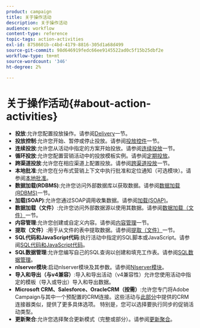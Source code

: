 ```yaml
---
product: campaign
title: 关于操作活动
description: 关于操作活动
audience: workflow
content-type: reference
topic-tags: action-activities
exl-id: 8758601b-c4bd-4179-8816-305d1a68d499
source-git-commit: 98d646919fedc66ee9145522ad0c5f15b25dbf2e
workflow-type: tm+mt
source-wordcount: '346'
ht-degree: 2%

---
```


# 关于操作活动{#about-action-activities}

* **投放**:允许您配置投放操作。请参阅[Delivery](../../workflow/using/delivery.md)一节。
* **投放控制**:允许您开始、暂停或停止投放。请参阅[投放控件](../../workflow/using/delivery-control.md)一节。
* **连续投放**:允许您从活动中指定的方案开始投放。请参阅[连续投放](../../workflow/using/continuous-delivery.md)一节。
* **循环投放**:允许您配置营销活动中的投放模板实例。请参阅[定期投放](../../workflow/using/recurring-delivery.md)。
* **跨渠道投放**:允许您在相应渠道上配置投放。请参阅[跨渠道投放](../../workflow/using/cross-channel-deliveries.md)一节。
* **本地批准**:允许您在分布式营销上下文中执行批准和定位通知（可选模块）。请参阅[本地批准](../../workflow/using/local-approval.md)。
* **数据加载(RDBMS)**:允许您访问外部数据库以获取数据。请参阅[数据加载(RDBMS)](../../workflow/using/data-loading--rdbms-.md)一节。
* **加载(SOAP)**:允许您通过SOAP调用收集数据。请参阅[加载(SOAP)](../../workflow/using/loading--soap-.md)。
* **数据加载（文件）**:允许您访问外部数据源以使用其数据。请参阅[数据加载（文件）](../../workflow/using/data-loading--file-.md)一节。
* **内容管理**:允许您创建或自定义内容。请参阅[内容管理](../../workflow/using/content-management.md)一节。
* **提取（文件）**:用于从文件的表中提取数据。请参阅[提取（文件）](../../workflow/using/extraction--file-.md)一节。
* **SQL代码和JavaScript代码**:执行活动中指定的SQL脚本或JavaScript。请参阅[SQL代码和JavaScript代码](../../workflow/using/sql-code-and-javascript-code.md)。
* **SQL数据管理**:允许您编写自己的SQL查询以创建和填充工作表。请参阅[SQL数据管理](../../workflow/using/sql-data-management.md)。
* **nlserver模块**:启动nlserver模块及其参数。请参阅[Nlserver模块](../../workflow/using/nlserver-module.md)。
* **导入和导出（与v4兼容）**:导入和导出活动（v4兼容性）允许您使用活动中指定的模板（导入或导出）导入和导出数据。
* **Microsoft CRM、Salesforce、OracleCRM（按需）**:允许您专门将Adobe Campaign与其中一个预配置的CRM连接。这些活动与[此部分](../../workflow/using/crm-connector.md)中提供的CRM连接器类似，提供了更多具体选项。 特别是，您可以选择要执行同步的促销活动类型。
* **更新聚合**:允许您选择聚合更新模式（完整或部分）。请参阅[更新聚合](../../workflow/using/update-aggregate.md)。
